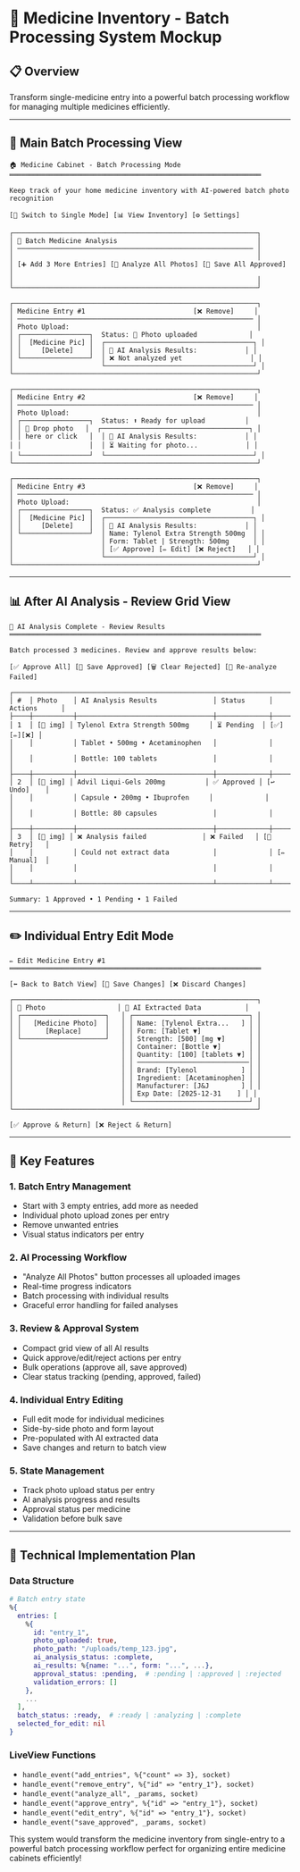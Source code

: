 # 🏥 Medicine Inventory - Batch Processing System Mockup

## 📋 **Overview**
Transform single-medicine entry into a powerful batch processing workflow for managing multiple medicines efficiently.

---

## 🎯 **Main Batch Processing View**

```
🏠 Medicine Cabinet - Batch Processing Mode
═══════════════════════════════════════════════════════════════

Keep track of your home medicine inventory with AI-powered batch photo recognition

[🔄 Switch to Single Mode] [📊 View Inventory] [⚙️ Settings]

┌─────────────────────────────────────────────────────────────┐
│ 📸 Batch Medicine Analysis                                   │
│ ─────────────────────────────────────────────────────────── │
│                                                             │
│ [➕ Add 3 More Entries] [🤖 Analyze All Photos] [💾 Save All Approved] │
│                                                             │
└─────────────────────────────────────────────────────────────┘

┌─────────────────────────────────────────────────────────────┐
│ Medicine Entry #1                           [❌ Remove]     │
│ ─────────────────────────────────────────────────────────── │
│ Photo Upload:                                               │
│ ┌─────────────────┐  Status: 📸 Photo uploaded             │
│ │  [Medicine Pic] │  ┌─────────────────────────────────────┐ │
│ │     [Delete]    │  │ 🤖 AI Analysis Results:            │ │
│ └─────────────────┘  │ ❌ Not analyzed yet                 │ │
│                      └─────────────────────────────────────┘ │
└─────────────────────────────────────────────────────────────┘

┌─────────────────────────────────────────────────────────────┐
│ Medicine Entry #2                           [❌ Remove]     │
│ ─────────────────────────────────────────────────────────── │
│ Photo Upload:                                               │
│ ┌─────────────────┐  Status: ⬆️ Ready for upload          │
│ │ 📸 Drop photo   │  ┌─────────────────────────────────────┐ │
│ │ here or click   │  │ 🤖 AI Analysis Results:            │ │
│ │                 │  │ ⏳ Waiting for photo...            │ │
│ └─────────────────┘  └─────────────────────────────────────┘ │
└─────────────────────────────────────────────────────────────┘

┌─────────────────────────────────────────────────────────────┐
│ Medicine Entry #3                           [❌ Remove]     │
│ ─────────────────────────────────────────────────────────── │
│ Photo Upload:                                               │
│ ┌─────────────────┐  Status: ✅ Analysis complete          │
│ │  [Medicine Pic] │  ┌─────────────────────────────────────┐ │
│ │     [Delete]    │  │ 🤖 AI Analysis Results:            │ │
│ └─────────────────┘  │ Name: Tylenol Extra Strength 500mg  │ │
│                      │ Form: Tablet | Strength: 500mg      │ │
│                      │ [✅ Approve] [✏️ Edit] [❌ Reject]   │ │
│                      └─────────────────────────────────────┘ │
└─────────────────────────────────────────────────────────────┘
```

---

## 📊 **After AI Analysis - Review Grid View**

```
🤖 AI Analysis Complete - Review Results
═══════════════════════════════════════════════════════════════

Batch processed 3 medicines. Review and approve results below:

[✅ Approve All] [💾 Save Approved] [🗑️ Clear Rejected] [🔄 Re-analyze Failed]

┌──────────────────────────────────────────────────────────────────────────────┐
│ #  │ Photo    │ AI Analysis Results              │ Status      │ Actions      │
├────┼──────────┼──────────────────────────────────┼─────────────┼──────────────┤
│ 1  │ [📸 img] │ Tylenol Extra Strength 500mg     │ ⏳ Pending  │ [✅][✏️][❌] │
│    │          │ Tablet • 500mg • Acetaminophen   │             │              │
│    │          │ Bottle: 100 tablets              │             │              │
├────┼──────────┼──────────────────────────────────┼─────────────┼──────────────┤
│ 2  │ [📸 img] │ Advil Liqui-Gels 200mg          │ ✅ Approved │ [↩️ Undo]    │
│    │          │ Capsule • 200mg • Ibuprofen     │             │              │
│    │          │ Bottle: 80 capsules              │             │              │
├────┼──────────┼──────────────────────────────────┼─────────────┼──────────────┤
│ 3  │ [📸 img] │ ❌ Analysis failed              │ ❌ Failed   │ [🔄 Retry]   │
│    │          │ Could not extract data           │             │ [✏️ Manual]  │
│    │          │                                  │             │              │
└────┴──────────┴──────────────────────────────────┴─────────────┴──────────────┘

Summary: 1 Approved • 1 Pending • 1 Failed
```

---

## ✏️ **Individual Entry Edit Mode**

```
✏️ Edit Medicine Entry #1
═══════════════════════════════════════════════════════════════

[⬅️ Back to Batch View] [💾 Save Changes] [❌ Discard Changes]

┌─────────────────────────────────────────────────────────────┐
│ 📸 Photo                  │ 🤖 AI Extracted Data           │
│ ┌─────────────────────┐   │ ┌─────────────────────────────┐ │
│ │   [Medicine Photo]  │   │ │ Name: [Tylenol Extra...   ] │ │
│ │      [Replace]      │   │ │ Form: [Tablet ▼]            │ │
│ └─────────────────────┘   │ │ Strength: [500] [mg ▼]      │ │
│                           │ │ Container: [Bottle ▼]       │ │
│                           │ │ Quantity: [100] [tablets ▼] │ │
│                           │ │ ────────────────────────────│ │
│                           │ │ Brand: [Tylenol           ] │ │
│                           │ │ Ingredient: [Acetaminophen] │ │
│                           │ │ Manufacturer: [J&J        ] │ │
│                           │ │ Exp Date: [2025-12-31    ] │ │
│                           │ └─────────────────────────────┘ │
└─────────────────────────────────────────────────────────────┘

[✅ Approve & Return] [❌ Reject & Return]
```

---

## 🎯 **Key Features**

### **1. Batch Entry Management**
- Start with 3 empty entries, add more as needed
- Individual photo upload zones per entry
- Remove unwanted entries
- Visual status indicators per entry

### **2. AI Processing Workflow**
- "Analyze All Photos" button processes all uploaded images
- Real-time progress indicators
- Batch processing with individual results
- Graceful error handling for failed analyses

### **3. Review & Approval System**
- Compact grid view of all AI results
- Quick approve/edit/reject actions per entry
- Bulk operations (approve all, save approved)
- Clear status tracking (pending, approved, failed)

### **4. Individual Entry Editing**
- Full edit mode for individual medicines
- Side-by-side photo and form layout
- Pre-populated with AI extracted data
- Save changes and return to batch view

### **5. State Management**
- Track photo upload status per entry
- AI analysis progress and results
- Approval status per medicine
- Validation before bulk save

---

## 🚀 **Technical Implementation Plan**

### **Data Structure**
```elixir
# Batch entry state
%{
  entries: [
    %{
      id: "entry_1",
      photo_uploaded: true,
      photo_path: "/uploads/temp_123.jpg",
      ai_analysis_status: :complete,
      ai_results: %{name: "...", form: "...", ...},
      approval_status: :pending,  # :pending | :approved | :rejected
      validation_errors: []
    },
    ...
  ],
  batch_status: :ready,  # :ready | :analyzing | :complete
  selected_for_edit: nil
}
```

### **LiveView Functions**
- `handle_event("add_entries", %{"count" => 3}, socket)`
- `handle_event("remove_entry", %{"id" => "entry_1"}, socket)`
- `handle_event("analyze_all", _params, socket)`
- `handle_event("approve_entry", %{"id" => "entry_1"}, socket)`
- `handle_event("edit_entry", %{"id" => "entry_1"}, socket)`
- `handle_event("save_approved", _params, socket)`

This system would transform the medicine inventory from single-entry to a powerful batch processing workflow perfect for organizing entire medicine cabinets efficiently!
